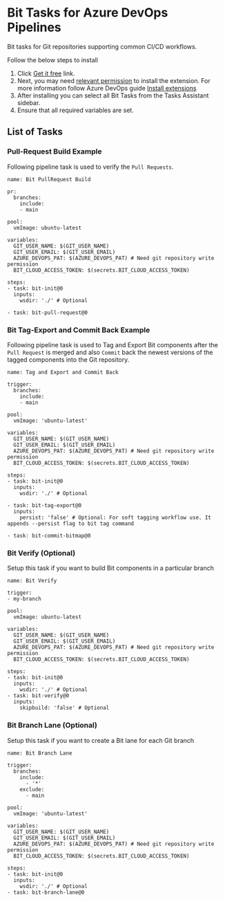 # Bit Tasks for Azure DevOps Pipelines
Bit tasks for Git repositories supporting common CI/CD workflows.

Follow the below steps to install
1. Click [Get it free](https://marketplace.visualstudio.com/acquisition?itemName=bitdev.bit-tasks) link.
2. Next, you may need [relevant permission](https://learn.microsoft.com/en-us/azure/devops/marketplace/grant-permissions?view=azure-devops) to install the extension. For more information follow Azure DevOps guide [Install extensions](https://learn.microsoft.com/en-us/azure/devops/marketplace/install-extension?view=azure-devops&tabs=browser)
3. After installing you can select all Bit Tasks from the Tasks Assistant sidebar.
4. Ensure that all required variables are set.

## List of Tasks

### Pull-Request Build Example
Following pipeline task is used to verify the `Pull Requests`.

```
name: Bit PullRequest Build

pr:
  branches:
    include:
    - main

pool:
  vmImage: ubuntu-latest

variables:
  GIT_USER_NAME: $(GIT_USER_NAME)
  GIT_USER_EMAIL: $(GIT_USER_EMAIL)
  AZURE_DEVOPS_PAT: $(AZURE_DEVOPS_PAT) # Need git repository write permission
  BIT_CLOUD_ACCESS_TOKEN: $(secrets.BIT_CLOUD_ACCESS_TOKEN)

steps:
- task: bit-init@0
  inputs:
    wsdir: './' # Optional

- task: bit-pull-request@0
```

### Bit Tag-Export and Commit Back Example
Following pipeline task is used to Tag and Export Bit components after the `Pull Request` is merged and also `Commit` back the newest versions of the tagged components into the Git repository.

```
name: Tag and Export and Commit Back

trigger:
  branches:
    include:
    - main

pool:
  vmImage: 'ubuntu-latest'

variables:
  GIT_USER_NAME: $(GIT_USER_NAME)
  GIT_USER_EMAIL: $(GIT_USER_EMAIL)
  AZURE_DEVOPS_PAT: $(AZURE_DEVOPS_PAT) # Need git repository write permission
  BIT_CLOUD_ACCESS_TOKEN: $(secrets.BIT_CLOUD_ACCESS_TOKEN)

steps:
- task: bit-init@0
  inputs:
    wsdir: './' # Optional

- task: bit-tag-export@0
  inputs:
    persist: 'false' # Optional: For soft tagging workflow use. It appends --persist flag to bit tag command

- task: bit-commit-bitmap@0
```

### Bit Verify (Optional)
Setup this task if you want to build Bit components in a particular branch
```
name: Bit Verify

trigger:
- my-branch

pool:
  vmImage: ubuntu-latest

variables:
  GIT_USER_NAME: $(GIT_USER_NAME)
  GIT_USER_EMAIL: $(GIT_USER_EMAIL)
  AZURE_DEVOPS_PAT: $(AZURE_DEVOPS_PAT) # Need git repository write permission
  BIT_CLOUD_ACCESS_TOKEN: $(secrets.BIT_CLOUD_ACCESS_TOKEN)

steps:
- task: bit-init@0
  inputs:
    wsdir: './' # Optional
- task: bit-verify@0
  inputs:
    skipbuild: 'false' # Optional
```

### Bit Branch Lane (Optional)
Setup this task if you want to create a Bit lane for each Git branch
```
name: Bit Branch Lane

trigger:
  branches:
    include:
      - '*'
    exclude:
      - main

pool:
  vmImage: 'ubuntu-latest'

variables:
  GIT_USER_NAME: $(GIT_USER_NAME)
  GIT_USER_EMAIL: $(GIT_USER_EMAIL)
  AZURE_DEVOPS_PAT: $(AZURE_DEVOPS_PAT) # Need git repository write permission
  BIT_CLOUD_ACCESS_TOKEN: $(secrets.BIT_CLOUD_ACCESS_TOKEN)

steps:
- task: bit-init@0
  inputs:
    wsdir: './' # Optional
- task: bit-branch-lane@0
```